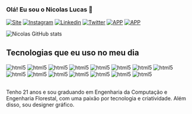 
### Olá! Eu sou o Nicolas Lucas 👋

[![Site](https://img.shields.io/website-up-down-green-red/http/cv.lbesson.qc.to.svg)](https://portifolio-nicolas00.000webhostapp.com/)
[![Instagram](https://img.shields.io/badge/Instagram-E4405F?style=for-the-badge&logo=instagram&logoColor=white)](https://www.instagram.com/nicolas_oliveira250/)
[![Linkedin](https://img.shields.io/badge/LinkedIn-0077B5?style=for-the-badge&logo=linkedin&logoColor=white)](https://www.linkedin.com/in/nicolas-lucas-a29582222/)
[![Twitter](https://img.shields.io/badge/Twitter-1DA1F2?style=for-the-badge&logo=twitter&logoColor=white)](https://twitter.com/Nicolas41422064)
[![APP](https://img.shields.io/badge/Google_Play-414141?style=for-the-badge&logo=google-play&logoColor=white)]()
[![APP](https://img.shields.io/badge/WhatsApp-25D366?style=for-the-badge&logo=whatsapp&logoColor=white)](http://api.whatsapp.com/send?phone=5581989861783)

![Nicolas GitHub stats](https://github-readme-stats.vercel.app/api?username=nicolas0lucas&show_icons=true&theme=radical&locale=pt-br)

## Tecnologias que eu uso no meu dia

<div style="display: inline-block">
  <img align="center" alt="html5" src="https://img.shields.io/badge/HTML5-E34F26?style=for-the-badge&logo=html5&logoColor=white"/>
  <img align="center" alt="html5"src="https://img.shields.io/badge/PHP-777BB4?style=for-the-badge&logo=php&logoColor=white" />
   <img align="center" alt="html5"src="https://img.shields.io/badge/CSS3-1572B6?style=for-the-badge&logo=css3&logoColor=white" /> <img align="center" alt="html5"src="https://img.shields.io/badge/JavaScript-F7DF1E?style=for-the-badge&logo=javascript&logoColor=black" /> <img align="center" alt="html5"src="https://img.shields.io/badge/Node.js-43853D?style=for-the-badge&logo=node.js&logoColor=white" /> <img align="center" alt="html5"src="https://img.shields.io/badge/Python-14354C?style=for-the-badge&logo=python&logoColor=yellow" />  <img align="center" alt="html5"src="https://img.shields.io/badge/R-276DC3?style=for-the-badge&logo=r&logoColor=white" />   <img align="center" alt="html5"src="https://img.shields.io/badge/MySQL-00000F?style=for-the-badge&logo=mysql&logoColor=white" />  <img align="center" alt="html5"src="https://img.shields.io/badge/Java-ED8B00?style=for-the-badge&logo=openjdk&logoColor=white" />   <img align="center" alt="html5"src="https://img.shields.io/badge/C-00599C?style=for-the-badge&logo=c&logoColor=white" />   <img align="center" alt="html5"src="https://img.shields.io/badge/Android_Studio-3DDC84?style=for-the-badge&logo=android-studio&logoColor=white" /> <img align="center" alt="html5"src="https://img.shields.io/badge/Adobe%20Photoshop-31A8FF?style=for-the-badge&logo=Adobe%20Photoshop&logoColor=black" /> <img align="center" alt="html5"src="https://img.shields.io/badge/Adobe%20after%20affects-CF96FD?style=for-the-badge&logo=Adobe%20after%20effects&logoColor=393665" /> <img align="center" alt="html5"src="https://img.shields.io/badge/Adobe%20Illustrator-FF9A00?style=for-the-badge&logo=adobe%20illustrator&logoColor=white" /> <img align="center" alt="html5"src="https://img.shields.io/badge/Adobe%20Premiere%20Pro-9999FF?style=for-the-badge&logo=Adobe%20Premiere%20Pro&logoColor=white" />
</div>
<br></br>

Tenho 21 anos e sou graduando em Engenharia da Computação e Engenharia Florestal, com uma paixão por tecnologia e criatividade. Além disso, sou designer gráfico.









